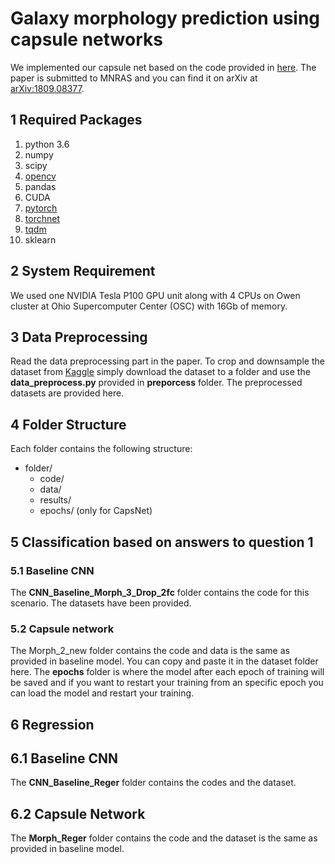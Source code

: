 # Galaxy morphology prediction using capsule networks
We implemented our capsule net based on the code provided in [here](https://github.com/gram-ai/capsule-networks). The paper is submitted to MNRAS and you can find it on arXiv at [arXiv:1809.08377](https://arxiv.org/abs/1809.08377).
## 1 Required Packages
1. python 3.6
2. numpy
3. scipy
4. [opencv](https://opencv.org/)
5. pandas
6. CUDA
6. [pytorch](https://pytorch.org/)
7. [torchnet](https://github.com/pytorch/tnt)
8. [tqdm](https://github.com/tqdm/tqdm)
9. sklearn

## 2 System Requirement
We used one NVIDIA Tesla P100 GPU unit along with 4 CPUs on Owen cluster at Ohio Supercomputer Center (OSC) with 16Gb of memory.

## 3 Data Preprocessing
Read the data preprocessing part in the paper. To crop and downsample the dataset from [Kaggle](https://www.kaggle.com/c/galaxy-zoo-the-galaxy-challenge) simply download the dataset to a folder and use the **data_preprocess.py** provided in **preporcess** folder. The preprocessed datasets are provided here.

## 4 Folder Structure
Each folder contains the following structure:
- folder/
    - code/
    - data/
    - results/
    - epochs/ (only for CapsNet)

## 5 Classification based on answers to question 1
### 5.1 Baseline CNN
The **CNN_Baseline_Morph_3_Drop_2fc** folder contains the code for this scenario. The datasets have been provided.

### 5.2 Capsule network
The Morph_2_new folder contains the code and data is the same as provided in baseline model. You can copy and paste it in the dataset folder here. The **epochs** folder is where the model after each epoch of training will be saved and if you want to restart your training from an specific epoch you can load the model and restart your training.

## 6 Regression
## 6.1 Baseline CNN
The **CNN_Baseline_Reger** folder contains the codes and the dataset.

## 6.2 Capsule Network
The **Morph_Reger** folder contains the code and the dataset is the same as provided in baseline model.
